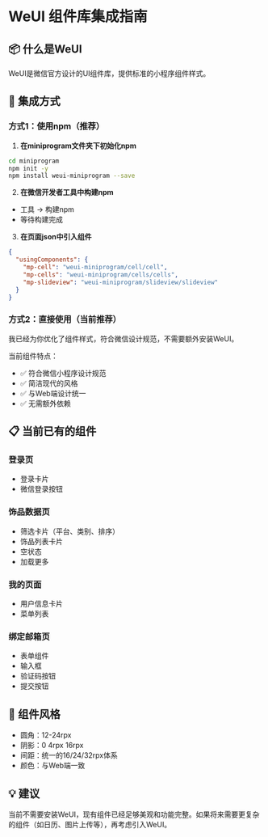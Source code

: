 # WeUI 组件库集成指南

## 📦 什么是WeUI

WeUI是微信官方设计的UI组件库，提供标准的小程序组件样式。

## 🚀 集成方式

### 方式1：使用npm（推荐）

1. **在miniprogram文件夹下初始化npm**
```bash
cd miniprogram
npm init -y
npm install weui-miniprogram --save
```

2. **在微信开发者工具中构建npm**
- 工具 → 构建npm
- 等待构建完成

3. **在页面json中引入组件**
```json
{
  "usingComponents": {
    "mp-cell": "weui-miniprogram/cell/cell",
    "mp-cells": "weui-miniprogram/cells/cells",
    "mp-slideview": "weui-miniprogram/slideview/slideview"
  }
}
```

### 方式2：直接使用（当前推荐）

我已经为你优化了组件样式，符合微信设计规范，不需要额外安装WeUI。

当前组件特点：
- ✅ 符合微信小程序设计规范
- ✅ 简洁现代的风格
- ✅ 与Web端设计统一
- ✅ 无需额外依赖

## 📋 当前已有的组件

### 登录页
- 登录卡片
- 微信登录按钮

### 饰品数据页
- 筛选卡片（平台、类别、排序）
- 饰品列表卡片
- 空状态
- 加载更多

### 我的页面
- 用户信息卡片
- 菜单列表

### 绑定邮箱页
- 表单组件
- 输入框
- 验证码按钮
- 提交按钮

## 🎨 组件风格

- 圆角：12-24rpx
- 阴影：0 4rpx 16rpx
- 间距：统一的16/24/32rpx体系
- 颜色：与Web端一致

## 💡 建议

当前不需要安装WeUI，现有组件已经足够美观和功能完整。如果将来需要更复杂的组件（如日历、图片上传等），再考虑引入WeUI。

